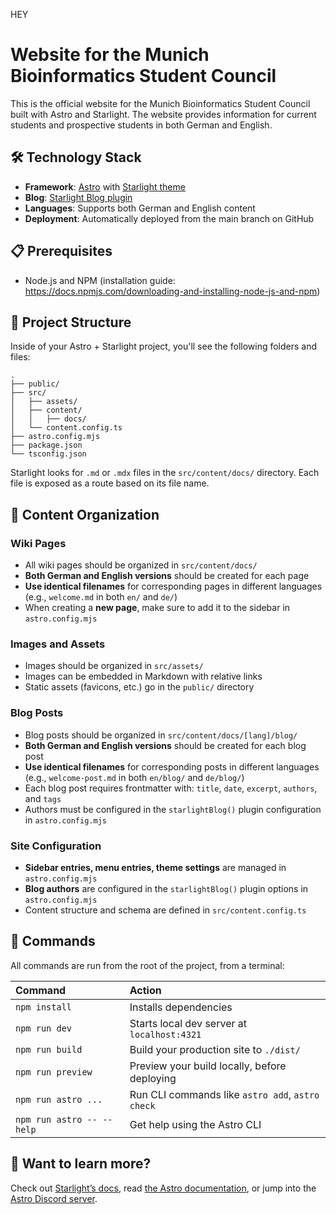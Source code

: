 HEY
# Website for the Munich Bioinformatics Student Council

This is the official website for the Munich Bioinformatics Student Council built with Astro and Starlight. The website provides information for current students and prospective students in both German and English.

## 🛠️ Technology Stack

- **Framework**: [Astro](https://docs.astro.build) with [Starlight theme](https://starlight.astro.build/)
- **Blog**: [Starlight Blog plugin](https://starlight-blog-docs.vercel.app/getting-started/)
- **Languages**: Supports both German and English content
- **Deployment**: Automatically deployed from the main branch on GitHub

## 📋 Prerequisites

- Node.js and NPM (installation guide: https://docs.npmjs.com/downloading-and-installing-node-js-and-npm)

## 🚀 Project Structure

Inside of your Astro + Starlight project, you'll see the following folders and files:

```
.
├── public/
├── src/
│   ├── assets/
│   ├── content/
│   │   ├── docs/
│   └── content.config.ts
├── astro.config.mjs
├── package.json
└── tsconfig.json
```

Starlight looks for `.md` or `.mdx` files in the `src/content/docs/` directory. Each file is exposed as a route based on its file name.

## 📝 Content Organization

### Wiki Pages
- All wiki pages should be organized in `src/content/docs/`
- **Both German and English versions** should be created for each page
- **Use identical filenames** for corresponding pages in different languages (e.g., `welcome.md` in both `en/` and `de/`)
- When creating a **new page**, make sure to add it to the sidebar in `astro.config.mjs`

### Images and Assets
- Images should be organized in `src/assets/`
- Images can be embedded in Markdown with relative links
- Static assets (favicons, etc.) go in the `public/` directory

### Blog Posts
- Blog posts should be organized in `src/content/docs/[lang]/blog/`
- **Both German and English versions** should be created for each blog post
- **Use identical filenames** for corresponding posts in different languages (e.g., `welcome-post.md` in both `en/blog/` and `de/blog/`)
- Each blog post requires frontmatter with: `title`, `date`, `excerpt`, `authors`, and `tags`
- Authors must be configured in the `starlightBlog()` plugin configuration in `astro.config.mjs`

### Site Configuration
- **Sidebar entries, menu entries, theme settings** are managed in `astro.config.mjs`
- **Blog authors** are configured in the `starlightBlog()` plugin options in `astro.config.mjs`
- Content structure and schema are defined in `src/content.config.ts`

## 🧞 Commands

All commands are run from the root of the project, from a terminal:

| Command                   | Action                                           |
| :------------------------ | :----------------------------------------------- |
| `npm install`             | Installs dependencies                            |
| `npm run dev`             | Starts local dev server at `localhost:4321`      |
| `npm run build`           | Build your production site to `./dist/`          |
| `npm run preview`         | Preview your build locally, before deploying     |
| `npm run astro ...`       | Run CLI commands like `astro add`, `astro check` |
| `npm run astro -- --help` | Get help using the Astro CLI                     |

## 👀 Want to learn more?

Check out [Starlight’s docs](https://starlight.astro.build/), read [the Astro documentation](https://docs.astro.build), or jump into the [Astro Discord server](https://astro.build/chat).

